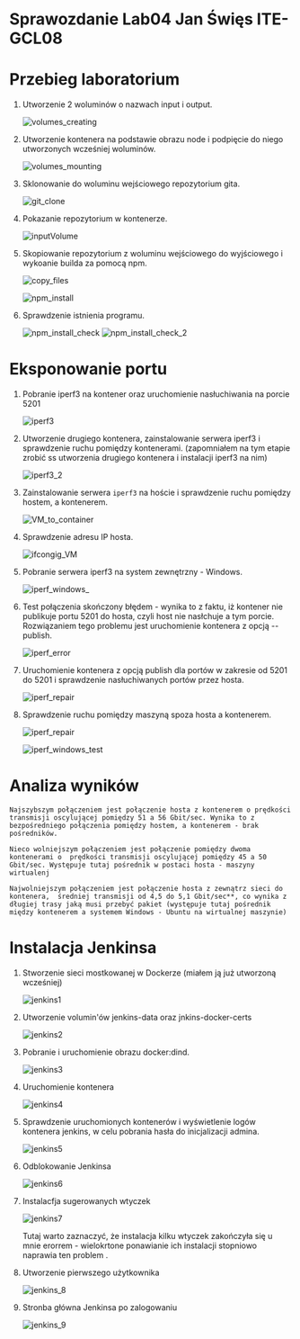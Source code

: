 # Sprawozdanie Lab04 Jan Święs ITE-GCL08

# Przebieg laboratorium

1. Utworzenie 2 woluminów o nazwach input i output.

    ![volumes_creating](1.png)

2. Utworzenie kontenera na podstawie obrazu node i podpięcie do niego utworzonych wcześniej woluminów.

    ![volumes_mounting](2.png)

3. Sklonowanie do woluminu wejściowego repozytorium gita.

    ![git_clone](3.png)

4. Pokazanie repozytorium w kontenerze.

    ![inputVolume](4.png)

5. Skopiowanie repozytorium z woluminu wejściowego do wyjściowego i wykoanie builda za pomocą npm.

    ![copy_files](15.png)

    ![npm_install](5.png)

6. Sprawdzenie istnienia programu.

    ![npm_install_check](6.png)
    ![npm_install_check_2](7.png)

# Eksponowanie portu

1. Pobranie iperf3 na kontener oraz uruchomienie nasłuchiwania na porcie 5201

    ![iperf3](8.png)

2. Utworzenie drugiego kontenera, zainstalowanie serwera iperf3 i sprawdzenie ruchu pomiędzy kontenerami. (zapomniałem na tym etapie zrobić ss utworzenia drugiego kontenera i instalacji iperf3 na nim)

    ![iperf3_2](9.png)

3. Zainstalowanie serwera ```iperf3``` na hoście i sprawdzenie ruchu pomiędzy hostem, a kontenerem.

    ![VM_to_container](10.png)

4. Sprawdzenie adresu IP hosta.

    ![ifcongig_VM](16.png)

5. Pobranie serwera iperf3 na system zewnętrzny - Windows.

    ![iperf_windows_](17.png)

6. Test połączenia skończony błędem - wynika to z faktu, iż kontener nie publikuje portu 5201 do hosta, czyli host nie nasłchuje a tym porcie. Rozwiązaniem tego problemu jest uruchomienie kontenera z opcją --publish.

    ![iperf_error](13.png)
    
7. Uruchomienie kontenera z opcją publish dla portów w zakresie od 5201 do 5201 i sprawdzenie nasłuchiwanych portów przez hosta.

    ![iperf_repair](11.png)

8. Sprawdzenie ruchu pomiędzy maszyną spoza hosta a kontenerem.

    ![iperf_repair](12.png)

    ![iperf_windows_test](14.png)

# Analiza wyników

    Najszybszym połączeniem jest połączenie hosta z kontenerem o prędkości transmisji oscylującej pomiędzy 51 a 56 Gbit/sec. Wynika to z bezpośredniego połączenia pomiędzy hostem, a kontenerem - brak pośredników.

    Nieco wolniejszym połączeniem jest połączenie pomiędzy dwoma kontenerami o  prędkości transmisji oscylującej pomiędzy 45 a 50  Gbit/sec. Występuje tutaj pośrednik w postaci hosta - maszyny wirtualenj
    
    Najwolniejszym połączeniem jest połączenie hosta z zewnątrz sieci do kontenera,  średniej transmisji od 4,5 do 5,1 Gbit/sec**, co wynika z długiej trasy jaką musi przebyć pakiet (występuje tutaj pośrednik między kontenerem a systemem Windows - Ubuntu na wirtualnej maszynie)


# Instalacja Jenkinsa

1. Stworzenie sieci mostkowanej w Dockerze (miałem ją już utworzoną wcześniej)

    ![jenkins1](18.png)

2. Utworzenie volumin'ów jenkins-data oraz jnkins-docker-certs

    ![jenkins2](19.png)

2. Pobranie i uruchomienie obrazu docker:dind.

    ![jenkins3](20.png)

3. Uruchomienie kontenera

    ![jenkins4](21.png)

4. Sprawdzenie uruchomionych kontenerów i wyświetlenie logów kontenera jenkins, w celu pobrania hasła do inicjalizacji admina.

    ![jenkins5](22.png)

5. Odblokowanie Jenkinsa

    ![jenkins6](23.png)

6. Instalacfja sugerowanych wtyczek

    ![jenkins7](24.png)

    Tutaj warto zaznaczyć, że instalacja kilku wtyczek zakończyła się u mnie erorrem - wielokrtone ponawianie ich instalacji stopniowo naprawia ten problem .

7. Utworzenie pierwszego użytkownika

    ![jenkins_8](25.png)

8. Stronba główna Jenkinsa po zalogowaniu

    ![jenkins_9](26.png)